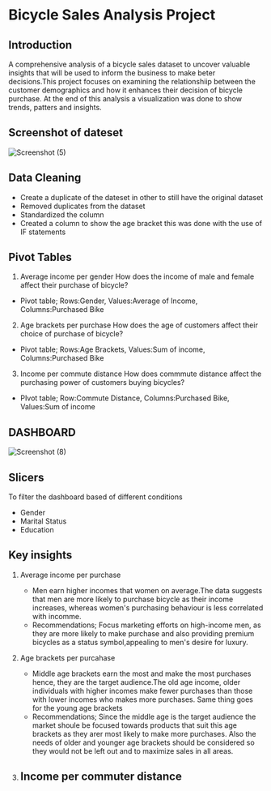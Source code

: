 # Bicycle Sales Analysis Project
## Introduction

A comprehensive analysis of a bicycle sales dataset to uncover valuable insights that will be used to inform the business to make beter decisions.This project focuses on examining the relationshiip between the customer demographics and how it enhances their decision of bicycle purchase. At the end of this analysis a visualization was done to show trends, patters and insights.

## Screenshot of dateset

![Screenshot (5)](https://github.com/user-attachments/assets/1b57c052-606d-4060-90e6-d14e3d89f727)

## Data Cleaning

- Create a duplicate of the dateset in other to still have the original dataset
- Removed duplicates from the dataset
- Standardized the column
- Created a column to show the age bracket this was done with the use of IF statements

## Pivot Tables
1. Average income per gender
  How does the income of male and female affect their purchase of bicycle?
  - Pivot table; Rows:Gender, Values:Average of Income, Columns:Purchased Bike

2. Age brackets per purchase
  How does the age of customers affect their choice of purchase of bicycle?
  - Pivot table; Rows:Age Brackets, Values:Sum of income, Columns:Purchased Bike

3. Income per commute distance
  How does commmute distance affect the purchasing power of customers buying 
  bicycles?
 - PIvot table; Row:Commute Distance, Columns:Purchased Bike, Values:Sum of 
  income

## DASHBOARD

![Screenshot (8)](https://github.com/user-attachments/assets/71b4898b-cced-407d-b062-4b43e050b4ab)

## Slicers
To filter the dashboard based of different conditions
- Gender
- Marital Status
- Education

## Key insights
1. Average income per purchase
   - Men earn higher incomes that women on average.The data suggests that men are more likely to purchase bicycle as their income increases, whereas women's purchasing behaviour is less correlated with incomme.
   - Recommendations; Focus marketing efforts on high-income men, as they are more likely to make purchase and also providing premium bicycles as a status symbol,appealing to men's desire for luxury.

2. Age brackets per purcahase
   - Middle age brackets earn the most and make the most purchases hence, they are the target audience.The old age income, older individuals with higher incomes make fewer purchases than those with lower incomes who makes more purchases. Same thing goes for the young age brackets
   - Recommendations; Since the middle age is the target audience the market shoule be focused towards products that suit this age brackets as they arer most likely to make more purchases. Also the needs of older and younger age brackets should be considered so they would not be left out and to maximize sales in all areas.

3. Income per commuter distance
   - 




